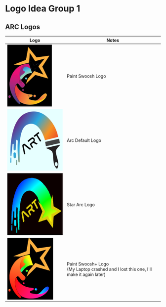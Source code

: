 # Logo Idea Group 1

## ARC Logos

| Logo | Notes |
|------|-------|
|<img src="img/PaintSwoosh.png" alt="ART Logo" height="200">| Paint Swoosh Logo|
|<img src="img/ArcDefault.png" alt="ART Logo" height="200">| Arc Default Logo|
|<img src="img/StarArc.png" alt="ART Logo" height="200">| Star Arc Logo|
|<img src="img/PaintSwoosh+.png" alt="ART Logo" height="200">| Paint Swoosh+ Logo<br>(My Laptop crashed and I lost this one, I'll make it again later)|